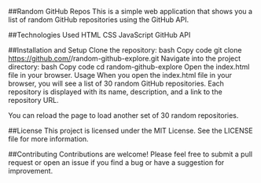 ##Random GitHub Repos
This is a simple web application that shows you a list of random GitHub repositories using the GitHub API.

##Technologies Used
HTML
CSS
JavaScript
GitHub API

##Installation and Setup
Clone the repository:
bash
Copy code
git clone https://github.com/<your-username>/random-github-explore.git
Navigate into the project directory:
bash
Copy code
cd random-github-explore
Open the index.html file in your browser.
Usage
When you open the index.html file in your browser, you will see a list of 30 random GitHub repositories. Each repository is displayed with its name, description, and a link to the repository URL.

You can reload the page to load another set of 30 random repositories.

##License
This project is licensed under the MIT License. See the LICENSE file for more information.

##Contributing
Contributions are welcome! Please feel free to submit a pull request or open an issue if you find a bug or have a suggestion for improvement.
